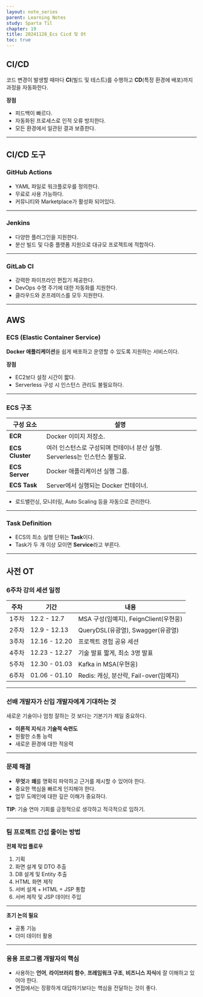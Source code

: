 ```yaml
---
layout: note_series
parent: Learning Notes
study: Sparta Til
chapter: 19
title: 20241128_Ecs Cicd 및 Ot
toc: true
---
```


## CI/CD
코드 변경이 발생할 때마다 **CI**(빌드 및 테스트)를 수행하고 **CD**(특정 환경에 배포)까지 과정을 자동화한다.

**장점**  
- 피드백이 빠르다.
- 자동화된 프로세스로 인적 오류 방지한다.
- 모든 환경에서 일관된 결과 보증한다.

---

## CI/CD 도구
### GitHub Actions
- YAML 파일로 워크플로우를 정의한다.
- 무료로 사용 가능하다.
- 커뮤니티와 Marketplace가 활성화 되어있다.

---

### Jenkins
- 다양한 플러그인을 지원한다.
- 분산 빌드 및 다중 플랫폼 지원으로 대규모 프로젝트에 적합하다.

---

### GitLab CI
- 강력한 파이프라인 편집기 제공한다.
- DevOps 수명 주기에 대한 자동화를 지원한다.
- 클라우드와 온프레미스를 모두 지원한다.

---

## AWS
### ECS (Elastic Container Service)
**Docker 애플리케이션**을 쉽게 배포하고 운영할 수 있도록 지원하는 서비스이다.

**장점**
- EC2보다 설정 시간이 짧다.
- Serverless 구성 시 인스턴스 관리도 불필요하다.

---

### ECS 구조

| 구성 요소       | 설명                                                                 |
|----------------|----------------------------------------------------------------------|
| **ECR**       | Docker 이미지 저장소.                                                |
| **ECS Cluster** | 여러 인스턴스로 구성되며 컨테이너 분산 실행. Serverless는 인스턴스 불필요. |
| **ECS Server**  | Docker 애플리케이션 실행 그룹.                                      |
| **ECS Task**    | Server에서 실행되는 Docker 컨테이너.                                |

- 로드밸런싱, 모니터링, Auto Scaling 등을 자동으로 관리한다.

---

### Task Definition
- ECS의 최소 실행 단위는 **Task**이다.
- Task가 두 개 이상 모이면 **Service**라고 부른다.

---

## 사전 OT

### 6주차 강의 세션 일정

| **주차**     | **기간**     | **내용**                                                            |
|--------------|--------------|---------------------------------------------------------------------|
| 1주차        | 12.2 - 12.7 | MSA 구성(임예지), FeignClient(우현웅)                               |
| 2주차        | 12.9 - 12.13 | QueryDSL(유광열), Swagger(유광열)                                  |
| 3주차        | 12.16 - 12.20 | 프로젝트 경험 공유 세션                                            |
| 4주차        | 12.23 - 12.27 | 기술 발표 짧게, 최소 3명 발표                                |
| 5주차        | 12.30 - 01.03 | Kafka in MSA(우현웅)                                               |
| 6주차        | 01.06 - 01.10 | Redis: 캐싱, 분산락, Fail-over(임예지)                            |

---

### 선배 개발자가 신입 개발자에게 기대하는 것

새로운 기술이나 엄청 잘하는 것 보다는 기본기가 제일 중요하다.

- **이론적 지식**과 **기술적 숙련도**
- 원활한 소통 능력
- 새로운 환경에 대한 적응력

---

### 문제 해결
- **무엇**과 **왜**를 명확히 파악하고 근거를 제시할 수 있어야 한다.
- 중요한 핵심을 빠르게 인지해야 한다.
- 업무 도메인에 대한 깊은 이해가 중요하다.

**TIP**: 기술 연마 기회를 긍정적으로 생각하고 적극적으로 임하기.

---

### 팀 프로젝트 간섭 줄이는 방법

**전체 작업 플로우**
1. 기획
2. 화면 설계 및 DTO 추출
3. DB 설계 및 Entity 추출
4. HTML 화면 제작
5. 서버 설계 + HTML + JSP 통합
6. 서버 제작 및 JSP 데이터 주입

---

**초기 논의 필요**
- 공통 기능
- 더미 데이터 활용

---

### 응용 프로그램 개발자의 핵심

- 사용하는 **언어**, **라이브러리 함수**, **프레임워크 구조**, **비즈니스 지식**에 잘 이해하고 있어야 한다.
- 면접에서는 장황하게 대답하기보다는 핵심을 전달하는 것이 좋다.
